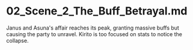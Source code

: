 # 02_Scene_2_The_Buff_Betrayal.md
Janus and Asuna's affair reaches its peak, granting massive buffs but causing the party to unravel. Kirito is too focused on stats to notice the collapse.
